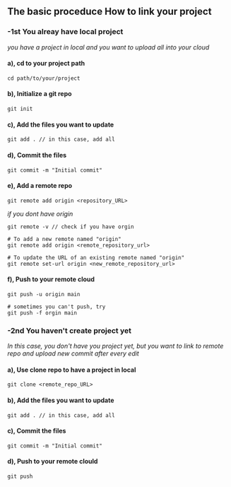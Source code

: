## The basic proceduce How to link your project

### -1st You alreay have local project

_you have a project in local and you want to upload all into your cloud_
<br/>

#### a), cd to your project path

```
cd path/to/your/project
```

#### b), Initialize a git repo

```
git init
```

#### c), Add the files you want to update

```
git add . // in this case, add all
```

#### d), Commit the files

```
git commit -m "Initial commit"
```

#### e), Add a remote repo

```
git remote add origin <repository_URL>
```

_if you dont have origin_

```
git remote -v // check if you have orgin

# To add a new remote named "origin"
git remote add origin <remote_repository_url>

# To update the URL of an existing remote named "origin"
git remote set-url origin <new_remote_repository_url>
```

#### f), Push to your remote cloud

```
git push -u origin main

# sometimes you can't push, try
git push -f orgin main
```

### -2nd You haven't create project yet

_In this case, you don't have you project yet, but you want to link to remote repo and upload new commit after every edit_

#### a), Use clone repo to have a project in local

```
git clone <remote_repo_URL>
```

#### b), Add the files you want to update

```
git add . // in this case, add all
```

#### c), Commit the files

```
git commit -m "Initial commit"
```

#### d), Push to your remote clould

```
git push
```
